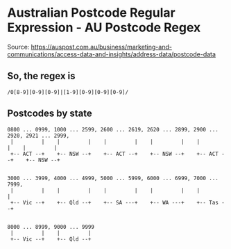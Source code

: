 # Australian Postcode Regular Expression - AU Postcode Regex

Source: https://auspost.com.au/business/marketing-and-communications/access-data-and-insights/address-data/postcode-data

## So, the regex is

`/0[8-9][0-9][0-9]|[1-9][0-9][0-9][0-9]/`

## Postcodes by state

    0800 ... 0999, 1000 ... 2599, 2600 ... 2619, 2620 ... 2899, 2900 ... 2920, 2921 ... 2999,
     |         |    |         |    |         |    |         |    |         |    |         |    
     +-- ACT --+    +-- NSW --+    +-- ACT --+    +-- NSW --+    +-- ACT --+    +-- NSW --+
    
    
    3000 ... 3999, 4000 ... 4999, 5000 ... 5999, 6000 ... 6999, 7000 ... 7999, 
     |         |    |         |    |         |    |         |    |         |    
     +-- Vic --+    +-- Qld --+    +-- SA ---+    +-- WA ---+    +-- Tas --+
    
    
    8000 ... 8999, 9000 ... 9999
     |         |    |         |
     +-- Vic --+    +-- Qld --+
